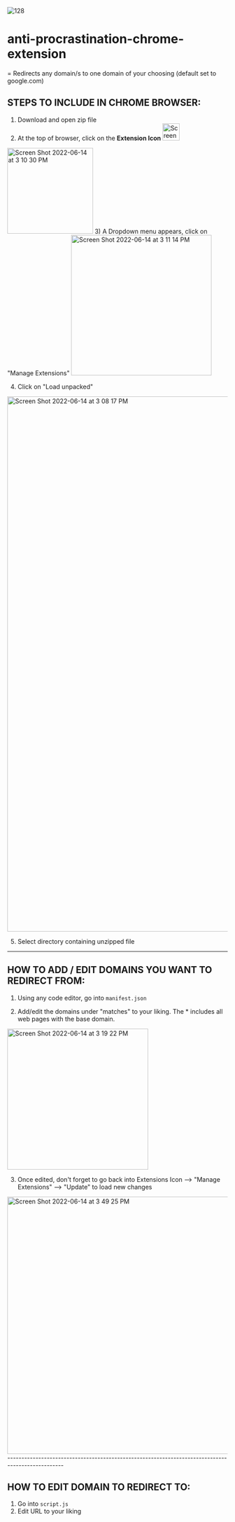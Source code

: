 ![128](https://user-images.githubusercontent.com/75242911/173700184-2c87415c-b49c-4a09-87c2-99d2e4e67f64.png)

# anti-procrastination-chrome-extension
=
Redirects any domain/s to one domain of your choosing (default set to google.com) 

 STEPS TO INCLUDE IN CHROME BROWSER:
 -

1) Download and open zip file
2) At the top of browser, click on the **Extension Icon** <img width="39" alt="Screen Shot 2022-06-14 at 3 12 42 PM" src="https://user-images.githubusercontent.com/75242911/173698084-91384fb3-82fa-4768-8659-845a6b48c30c.png">

<img width="196" alt="Screen Shot 2022-06-14 at 3 10 30 PM" src="https://user-images.githubusercontent.com/75242911/173697837-6ec243ba-8ce2-4ebe-89bf-1c1b65d01f19.png">
3) A Dropdown menu appears, click on "Manage Extensions"
<img width="321" alt="Screen Shot 2022-06-14 at 3 11 14 PM" src="https://user-images.githubusercontent.com/75242911/173697915-43e83897-aa33-4b06-8457-823945d01564.png">

4) Click on "Load unpacked"
<img width="1223" alt="Screen Shot 2022-06-14 at 3 08 17 PM" src="https://user-images.githubusercontent.com/75242911/173697633-47762e87-d15d-412e-900d-672b00ca69db.png">

5) Select directory containing unzipped file 
------------------------------------------------------------------------------------



HOW TO ADD / EDIT DOMAINS YOU WANT TO REDIRECT FROM: 
-

1) Using any code editor, go into ```manifest.json``` 

2) Add/edit the domains under "matches" to your liking. 
The * includes all web pages with the base domain. 
<img width="322" alt="Screen Shot 2022-06-14 at 3 19 22 PM" src="https://user-images.githubusercontent.com/75242911/173698820-857bdaee-2497-4370-aaee-dfa5b2c1b8c2.png">

3) Once edited, don't forget to go back into Extensions Icon --> "Manage Extensions" --> "Update" to load new changes
<img width="588" alt="Screen Shot 2022-06-14 at 3 49 25 PM" src="https://user-images.githubusercontent.com/75242911/173701992-a5dd8d3f-0389-4fb3-9317-28be47fabe7d.png">
--------------------------------------------------------------------------------------------------

HOW TO EDIT DOMAIN TO REDIRECT TO:
-
1) Go into ```script.js```
2) Edit URL to your liking 
